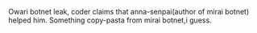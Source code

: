 Owari botnet leak, coder claims that anna-senpai(author of mirai botnet) helped him.
Something copy-pasta from mirai botnet,i guess.
